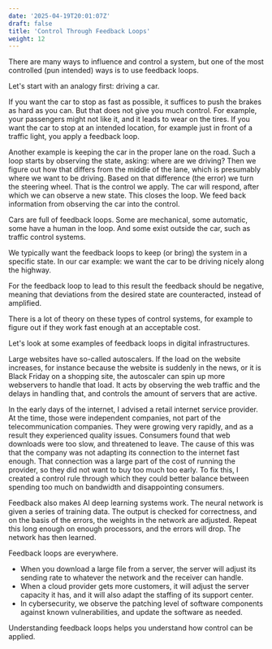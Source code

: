 ```yaml
---
date: '2025-04-19T20:01:07Z'
draft: false
title: 'Control Through Feedback Loops'
weight: 12
---
```


There are many ways to influence and control a system, but one of the most controlled (pun intended) ways is to use feedback loops.

Let's start with an analogy first: driving a car.

If you want the car to stop as fast as possible, it suffices to push the brakes as hard as you can. But that does not give you much control.
For example, your passengers might not like it, and it leads to wear on the tires.
If you want the car to stop at an intended location, for example just in front of a traffic light, you apply a feedback loop.

Another example is keeping the car in the proper lane on the road.
Such a loop starts by observing the state, asking: where are we driving? Then we figure out how that differs from the middle of the lane, which is presumably where we want to be driving. Based on that difference (the error) we turn the steering wheel. That is the control we apply. The car will respond, after which we can observe a new state. This closes the loop.
We feed back information from observing the car into the control.

Cars are full of feedback loops. Some are mechanical, some automatic, some have a human in the loop. And some exist outside the car, such as traffic control systems.

We typically want the feedback loops to keep (or bring) the system in a specific state.
In our car example: we want the car to be driving nicely along the highway.

For the feedback loop to lead to this result the feedback should be negative, meaning that deviations from the desired state are counteracted, instead of amplified.

There is a lot of theory on these types of control systems, for example to figure out if they work fast enough at an acceptable cost.

Let's look at some examples of feedback loops in digital infrastructures.

Large websites have so-called autoscalers. If the load on the website increases, for instance because the website is suddenly in the news, or it is Black Friday on a shopping site, the autoscaler can spin up more webservers to handle that load.
It acts by observing the web traffic and the delays in handling that, and controls the amount of servers that are active.

In the early days of the internet, I advised a retail internet service provider.
At the time, those were independent companies, not part of the telecommunication companies.
They were growing very rapidly, and as a result they experienced quality issues.
Consumers found that web downloads were too slow, and threatened to leave.
The cause of this was that the company was not adapting its connection to the internet fast enough.
That connection was a large part of the cost of running the provider, so they did not want to buy too much too early.
To fix this, I created a control rule through which they could better balance between spending too much on bandwidth and disappointing consumers.

Feedback also makes AI deep learning systems work. The neural network is given a series of training data. The output is checked for correctness, and on the basis of the errors, the weights in the network are adjusted. Repeat this long enough on enough processors, and the errors will drop. The network has then learned.

Feedback loops are everywhere.

- When you download a large file from a server, the server will adjust its sending rate to whatever the network and the receiver can handle.
- When a cloud provider gets more customers, it will adjust the server capacity it has, and it will also adapt the staffing of its support center.
- In cybersecurity, we observe the patching level of software components against known vulnerabilities, and update the software as needed.

Understanding feedback loops helps you understand how control can be applied.
